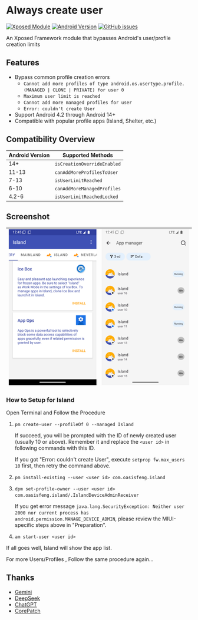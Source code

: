 # Always create user

[![Xposed Module](https://img.shields.io/badge/Xposed%20Module-✓-green.svg)]()
[![Android Version](https://img.shields.io/badge/Android-4.2%2B-blue.svg)]()
[![GitHub issues](https://img.shields.io/github/issues/icepony/AlwaysCreateUser)](https://github.com/icepony/AlwaysCreateUser/issues)

An Xposed Framework module that bypasses Android's user/profile creation limits

## Features

- Bypass common profile creation errors
  - `Cannot add more profiles of type android.os.usertype.profile.(MANAGED | CLONE | PRIVATE) for user
    0`
  - `Maximum user limit is reached`
  - `Cannot add more managed profiles for user`
  - `Error: couldn't create User`
- Support Android 4.2 through Android 14+
- Compatible with popular profile apps (Island, Shelter, etc.)

## Compatibility Overview

| Android Version | Supported Methods           |
|-----------------|-----------------------------|
| 14+             | `isCreationOverrideEnabled` |
| 11-13           | `canAddMoreProfilesToUser`  |
| 7-13            | `isUserLimitReached`        |
| 6-10            | `canAddMoreManagedProfiles` |
| 4.2-6           | `isUserLimitReachedLocked`  |

## Screenshot

| ![Island](/docs/img/Island.png) | ![Thanox](/docs/img/Thanox.png) |
|---------------------------------|---------------------------------|

### How to Setup for Island

Open Terminal and Follow the Procedure

1. `pm create-user --profileOf 0 --managed Island`

   If succeed, you will be prompted with the ID of newly created user (usually 10 or above).
   Remember it and replace the `<user id>` in following commands with this ID.

   If you got "Error: couldn't create User", execute `setprop fw.max_users 10` first, then retry the
   command above.

2. `pm install-existing --user <user id> com.oasisfeng.island`

3. `dpm set-profile-owner --user <user id> com.oasisfeng.island/.IslandDeviceAdminReceiver`

   If you get error message
   `java.lang.SecurityException: Neither user 2000 nor current process has android.permission.MANAGE_DEVICE_ADMIN`,
   please review the MIUI-specific steps above in "Preparation".

4. `am start-user <user id>`

If all goes well, Island will show the app list.

For more Users/Profiles , Follow the same procedure again...

## Thanks

- [Gemini](https://gemini.google.com/app)
- [DeepSeek](https://www.deepseek.com/)
- [ChatGPT](https://chatgpt.com/)
- [CorePatch](https://github.com/LSPosed/CorePatch)
